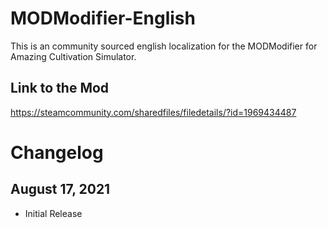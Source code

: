 # MODModifier-English
This is an community sourced english localization for the MODModifier for Amazing Cultivation Simulator.

## Link to the Mod
https://steamcommunity.com/sharedfiles/filedetails/?id=1969434487


# Changelog
## August 17, 2021
* Initial Release